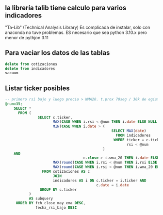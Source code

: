 

## la librería talib tiene calculo para varios indicadores

 "Ta-Lib" (Technical Analysis Library)
 Es complicada de instalar, solo con anaconda no tuve problemas.
ES necesario que sea python 3.10.x pero menor de pythjon 3.11

## Para vaciar los datos de las tablas

~~~ sql
delete from cotizaciones
delete from indicadores
vacuum
~~~

## Listar ticker posibles
~~~ sql
-- primero rsi bajo y luego precio > WMA20. t.prox 70seg / 30k de egistros
@num=35;
    SELECT *
      FROM (
               SELECT c.ticker,
                      MAX(CASE WHEN i.rsi < @num THEN i.date ELSE NULL END) AS fecha_rsi_bajo,
                      MIN(CASE WHEN i.date > (
                                                 SELECT MAX(date) 
                                                   FROM indicadores
                                                  WHERE ticker = c.ticker AND 
                                                        rsi < @num
                                             )
    AND 
                                    c.close > i.wma_20 THEN i.date ELSE NULL END) AS fch_close_may_ema,
                      MAX(round(CASE WHEN i.rsi < @num THEN i.rsi ELSE NULL END,2)) AS rsi,
                      MAX(round(CASE WHEN i.rsi < @num THEN i.wma_20 ELSE NULL END,2)) AS wma_20
                 FROM cotizaciones AS c
                      JOIN
                      indicadores AS i ON c.ticker = i.ticker AND 
                                          c.date = i.date
                GROUP BY c.ticker
           )
           AS subquery
     ORDER BY fch_close_may_ema DESC,
              fecha_rsi_bajo DESC
~~~

